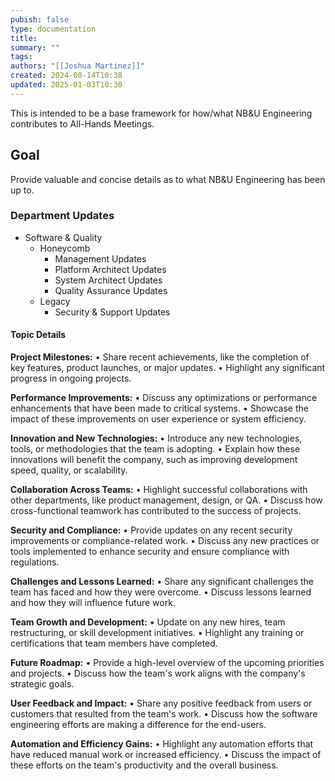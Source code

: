 ```yaml
---
pubish: false
type: documentation
title: 
summary: ""
tags: 
authors: "[[Joshua Martinez]]"
created: 2024-08-14T10:38
updated: 2025-01-03T10:30
---
```


This is intended to be a base framework for how/what NB&U Engineering contributes to All-Hands Meetings.

## Goal
Provide valuable and concise details as to what NB&U Engineering has been up to.

### Department Updates

- Software & Quality
	- Honeycomb
		- Management Updates
		- Platform Architect Updates
		- System Architect Updates
		- Quality Assurance Updates
	- Legacy
		- Security & Support Updates

#### Topic Details

**Project Milestones:**
• Share recent achievements, like the completion of key features, product launches, or major updates.
• Highlight any significant progress in ongoing projects.

**Performance Improvements:**
• Discuss any optimizations or performance enhancements that have been made to critical systems.
• Showcase the impact of these improvements on user experience or system efficiency.

**Innovation and New Technologies:**
• Introduce any new technologies, tools, or methodologies that the team is adopting.
• Explain how these innovations will benefit the company, such as improving development speed, quality, or scalability.

**Collaboration Across Teams:**
• Highlight successful collaborations with other departments, like product management, design, or QA.
• Discuss how cross-functional teamwork has contributed to the success of projects.

**Security and Compliance:**
• Provide updates on any recent security improvements or compliance-related work.
• Discuss any new practices or tools implemented to enhance security and ensure compliance with regulations.

**Challenges and Lessons Learned:**
• Share any significant challenges the team has faced and how they were overcome.
• Discuss lessons learned and how they will influence future work.

**Team Growth and Development:**
• Update on any new hires, team restructuring, or skill development initiatives.
• Highlight any training or certifications that team members have completed.

**Future Roadmap:**
• Provide a high-level overview of the upcoming priorities and projects.
• Discuss how the team's work aligns with the company's strategic goals.

**User Feedback and Impact:**
• Share any positive feedback from users or customers that resulted from the team's work.
• Discuss how the software engineering efforts are making a difference for the end-users.

**Automation and Efficiency Gains:**
• Highlight any automation efforts that have reduced manual work or increased efficiency.
• Discuss the impact of these efforts on the team's productivity and the overall business.